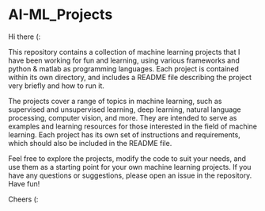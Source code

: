 # AI-ML_Projects

Hi there (:

This repository contains a collection of machine learning projects that I have been working for fun and learning, 
using various frameworks and python & matlab as programming languages. 
Each project is contained within its own directory, and includes a README file 
describing the project very briefly and how to run it.

The projects cover a range of topics in machine learning, such as supervised and unsupervised learning, 
deep learning, natural language processing, computer vision, and more. 
They are intended to serve as examples and learning resources for those 
interested in the field of machine learning.
Each project has its own set of instructions and requirements, 
which should also be included in the README file. 

Feel free to explore the projects, modify the code to suit your needs, 
and use them as a starting point for your own machine learning projects. 
If you have any questions or suggestions, please open an issue in the repository. Have fun!

Cheers (:
